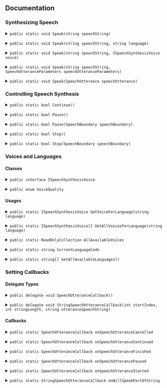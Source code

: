 ## Documentation


### Synthesizing Speech

<p><details><summary><code>public static void Speak(string speechString)</code></summary>
<p><strong>Description</strong><br>
Enqueues an utterance to be spoken using DefaultParameters</p>
<p><strong>Parameters</strong><br>
  <i>string speechString</i> - The text to be spoken in the utterance.</p>
<p><strong>Example</strong>
  <pre>TTS.Speak("Hello world!");</pre></p>
</details></p>

<p><details><summary><code>public static void Speak(string speechString, string language)</code></summary>
<p><strong>Description</strong><br>
Enqueues an utterance to be spoken using a voice object for the specified language and locale.</p>
<p><strong>Parameters</strong><br>
  <i>string speechString</i> - The text to be spoken in the utterance.<br>
  <i>string language</i> - A BCP 47 code specifying language and locale for a voice.</p>
<p><strong>Example</strong>
  <pre>TTS.Speak("Hello world!", "en-US");</pre></p>
</details></p>

<p><details><summary><code>public static void Speak(string speechString, ISpeechSynthesisVoice voice)</code></summary>
<p><strong>Description</strong><br>
Enqueues an utterance to be spoken using a specific voice object</p>
<p><strong>Parameters</strong><br>
  <i>string speechString</i> - The text to be spoken in the utterance.<br>
  <i>ISpeechSynthesisVoice voice</i> - The voice used to speak the utterance.</p>
<p><strong>Example</strong>
  <pre>
  var voice = TTS.GetVoiceForLanguage("en-US");
  TTS.Speak("Hello world!", voice);</pre></p>
</details></p>

<p><details><summary><code>public static void Speak(string speechString, SpeechUtteranceParameters speechUtteranceParameters)</code></summary>
<p><strong>Description</strong><br>
Enqueues an utterance to be spoken with default voice using specific parameters</p>
<p><strong>Parameters</strong><br>
  <i>string speechString</i> - The text to be spoken in the utterance.<br>
  <i>SpeechUtteranceParameters speechUtteranceParameters</i> - Parameters that affect the speech</p>
<p><strong>Example</strong>
  <pre>
  var parameters = new SpeechUtteranceParameters();
  TTS.Speak("Hello world!", parameters);</pre></p>
</details></p>

<p><details><summary><code>public static void Speak(SpeechUtterance speechUtterance)</code></summary>
<p><strong>Description</strong><br>
Enqueues an utterance to be spoken with using specific parameters</p>
<p><strong>Parameters</strong><br>
  <i>SpeechUtterance speechUtterance</i> - A chunk of text to be spoken, along with parameters that affect its speech.</p>
<p><strong>Example</strong>
  <pre>
  var utterance = new SpeechUtterance("Hello world!");
  TTS.Speak(utterance);</pre></p>
</details></p>


### Controlling Speech Synthesis

<p><details><summary><code>public static bool Continue()</code></summary>
<p><strong>Description</strong><br>
Continues speech from the point at which it left off.</p>
<p><strong>Return value</strong><br>
  Returns true if speech has continued, or false otherwise.</p>
<p><strong>Example</strong>
  <pre>TTS.Continue();</pre></p>
</details></p>

<p><details><summary><code>public static bool Pause()</code></summary>
<p><strong>Description</strong><br>
Pauses speech at default boundary constraints.</p>
<p><strong>Return value</strong><br>
  Returns true if speech has paused, or false otherwise.</p>
<p><strong>Example</strong>
  <pre>TTS.Pause();</pre></p>
</details></p>

<p><details><summary><code>public static bool Pause(SpeechBoundary speechBoundary)</code></summary>
<p><strong>Description</strong><br>
Pauses speech at the specified boundary constraint.</p>
  <p><strong>Parameters</strong><br>
  <i>SpeechBoundary speechBoundary</i> - A constant describing whether speech should pause immediately or only after finishing the word currently being spoken.</p>
<p><strong>Return value</strong><br>
  Returns true if speech has paused, or false otherwise.</p>
<p><strong>Example</strong>
  <pre>TTS.Pause(SpeechBoundary.Word);</pre></p>
</details></p>

<p><details><summary><code>public static bool Stop()</code></summary>
<p><strong>Description</strong><br>
Stops all speech at default boundary constraints.</p>
<p><strong>Return value</strong><br>
  Returns true if speech has stopped, or false otherwise.</p>
<p><strong>Example</strong>
  <pre>TTS.Stop();</pre></p>
</details></p>

<p><details><summary><code>public static bool Stop(SpeechBoundary speechBoundary)</code></summary>
<p><strong>Description</strong><br>
Stops all speech at the specified boundary constraint.</p>
  <p><strong>Parameters</strong><br>
  <i>SpeechBoundary speechBoundary</i> - A constant describing whether speech should stop immediately or only after finishing the word currently being spoken.</p>
<p><strong>Return value</strong><br>
  Returns true if speech has stopped, or false otherwise.</p>
<p><strong>Example</strong>
  <pre>TTS.Stop(SpeechBoundary.Word);</pre></p>
</details></p>

### Voices and Languages

#### Classes

<p><details><summary><code>public interface ISpeechSynthesisVoice</code></summary>
<p><strong>Description</strong><br>
The voice used to speak the utterance.</p>
  <p><strong>Properties</strong><br>
  <i>string Identifier</i> - The unique identifier for a voice object.<br>
  <i>string Name</i> - The name for a voice object.<br>
  <i>string Language</i> - A BCP 47 code identifying the voice’s language and locale.<br>
  <i>VoiceQuality Quality</i> - The speech quality for a voice object.</p>
</details></p>

<p><details><summary><code>public enum VoiceQuality</code></summary>
<p><strong>Description</strong><br>
The speech quality for a voice object.</p>
  <p><strong>Values</strong><br>
  <i>Default = 1</i> - The lower quality version of a voice that is usually installed on the device by default.<br>
  <i>Enhanced = 2</i> - The higher quality version of a voice that is usually downloaded by the user.<br>
</details></p>

#### Usages

<p><details><summary><code>public static ISpeechSynthesisVoice GetVoiceForLanguage(string language)</code></summary>
<p><strong>Description</strong><br>
Returns a voice object for the specified language and locale.</p>
<p><strong>Parameters</strong><br>
  <i>string language</i> - A BCP 47 code specifying language and locale for a voice.</p>
<p><strong>Return value</strong><br>
  Returns null if no voice available for the specified language</p>
<p><strong>Example</strong>
  <pre>
  var voice = TTS.GetVoiceForLanguage("en-US");
  TTS.Speak("Hello world!", voice);</pre></p>
</details></p>

<p><details><summary><code>public static ISpeechSynthesisVoice[] GetAllVoicesForLanguage(string language)</code></summary>
<p><strong>Description</strong><br>
Returns all available voice objects for the specified language and locale.</p>
<p><strong>Parameters</strong><br>
  <i>string language</i> - A BCP 47 code specifying language and locale for a voice.</p>
<p><strong>Return value</strong><br>
  Returns an empty array if no voice available for the specified language</p>
<p><strong>Example</strong>
  <pre>
  var voices = TTS.GetAllVoicesForLanguage("en-US");
  Debug.Log("There are " + voices.Length + "voices available for en-US");</pre></p>
</details></p>

<p><details><summary><code>public static ReadOnlyCollection<ISpeechSynthesisVoice> AllAvailableVoices</code></summary>
<p><strong>Description</strong><br>
Returns all available voices.</p>
<p><strong>Return value</strong><br>
  Returns a read-only collection of all available voices</p>
<p><strong>Example</strong>
  <pre>
  var voices = TTS.AllAvailableVoices;
  Debug.Log("There are " + voices.Count + "voices available on this device");</pre></p>
</details></p>

<p><details><summary><code>public static string CurrentLanguageCode</code></summary>
<p><strong>Description</strong><br>
Returns the code for the user’s current locale.</p>
<p><strong>Return value</strong><br>
  Returns a string containing BCP 47 language and locale code for the user’s current locale.</p>
<p><strong>Example</strong>
  <pre>
  var languageCode = TTS.CurrentLanguageCode;
  Debug.Log("Current language code is " + languageCode);</pre></p>
</details></p>

<p><details><summary><code>public static string[] GetAllAvailableLanguages()</code></summary>
<p><strong>Description</strong><br>
Returns all language codes (A BCP 47) for which voices are available.</p>
<p><strong>Return value</strong><br>
  Returns an array with all language codes (A BCP 47) for which voices are available.</p>
<p><strong>Example</strong>
  <pre>
  var languages = TTS.GetAllAvailableLanguages();
  Debug.Log("There are voice available in " + languages.length + " languages");</pre></p>
</details></p>

### Setting Callbacks

#### Delegate Types

<p><details><summary><code>public delegate void SpeechUtteranceCallback()</code></summary>
<p><strong>Description</strong><br>
void Method with no parameters.</p>
</details></p>

<p><details><summary><code>public delegate void StringSpeechUtteranceCallback(int startIndex, int stringLength, string utteranceSpeechString)</code></summary>
<p><strong>Description</strong><br>
void Method with 3 parameters: int startIndex, int stringLength, string utteranceSpeechString.</p>
  <p><strong>Parameters</strong><br>
  <i>int startIndex</i> - The start index of the spoken part of the utterance string.<br>
  <i>int stringLength</i> - The number of characters in the spoken part of the utterance string.<br>
  <i>string utteranceSpeechString</i> - The utterance currently being spoken.</p>
</details></p>

#### Callbacks
<p><details><summary><code>public static SpeechUtteranceCallback onSpeechUtteranceCancelled</code></summary>
<p><strong>Description</strong><br>
Called when the synthesizer has resumed speaking an utterance after being paused.</p>
<p><strong>Example</strong>
<pre>private void Start()
{
    TTS.onSpeechUtteranceCancelled = LogOnCancelled;
}

private void LogOnCancelled()
{
    Debug.Log("Utterance was cancelled");
}
</pre></p>
</details></p>

<p><details><summary><code>public static SpeechUtteranceCallback onSpeechUtteranceContinued</code></summary>
<p><strong>Description</strong><br>
Called when the synthesizer has resumed speaking an utterance after being paused.</p>
<p><strong>Example</strong>
<pre>private void Start()
{
    TTS.onSpeechUtteranceContinued = LogOnContinued;
}

private void LogOnContinued()
{
    Debug.Log("Utterance was unpaused");
}
</pre></p>
</details></p>

<p><details><summary><code>public static SpeechUtteranceCallback onSpeechUtteranceFinished</code></summary>
<p><strong>Description</strong><br>
Called when the synthesizer has finished speaking an utterance.</p>
<p><strong>Example</strong>
<pre>private void Start()
{
    TTS.onSpeechUtteranceFinished = LogOnFinished;
}

private void LogOnFinished()
{
    Debug.Log("Finished speaking an utterance");
}
</pre></p>
</details></p>

<p><details><summary><code>public static SpeechUtteranceCallback onSpeechUtterancePaused</code></summary>
<p><strong>Description</strong><br>
Called when the synthesizer has paused while speaking an utterance.</p>
<p><strong>Example</strong>
<pre>private void Start()
{
    TTS.onSpeechUtterancePaused = LogOnPaused;
}

private void LogOnPaused()
{
    Debug.Log("Utterance was paused");
}
</pre></p>
</details></p>

<p><details><summary><code>public static SpeechUtteranceCallback onSpeechUtteranceStarted</code></summary>
<p><strong>Description</strong><br>
Called when the synthesizer has begun speaking an utterance.</p>
<p><strong>Example</strong>
<pre>private void Start()
{
    TTS.onSpeechUtteranceStarted = LogOnStarted;
}

private void LogOnStarted()
{
    Debug.Log("Utterance was started");
}
</pre></p>
</details></p>

<p><details><summary><code>public static StringSpeechUtteranceCallback onWillSpeakPartOfString</code></summary>
<p><strong>Description</strong><br>
Called when the synthesizer is about to speak a portion of an utterance’s speechString.</p>
  <p><strong>Parameters</strong><br>
  <i>int startIndex</i> - The start index of the spoken part of the utterance string.<br>
  <i>int stringLength</i> - The number of characters in the spoken part of the utterance string.<br>
  <i>string utteranceSpeechString</i> - The utterance currently being spoken.</p>
<p><strong>Example</strong>
<pre>private void Start()
{
    TTS.onWillSpeakPartOfString = LogOnWillSpeak;
}

private void LogOnWillSpeak(int startIndex, int stringLength, string utteranceSpeechString)
{
    var partOfSpring = utteranceSpeechString.Substring(startIndex, stringLength);
    Debug.Log("Will speak: " + partOfSpring + " from the text: " + utteranceSpeechString);
}
</pre></p>
</details></p>
